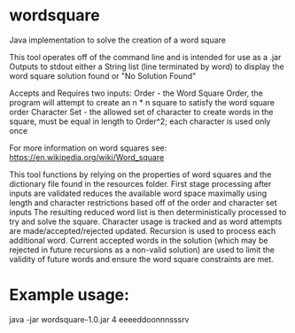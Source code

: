 # wordsquare
Java implementation to solve the creation of a word square

This tool operates off of the command line and is intended for use as a .jar
Outputs to stdout either a String list (line terminated by word) to display the word square solution found or "No Solution Found"

Accepts and Requires two inputs:
  Order         - the Word Square Order, the program will attempt to create an n * n square to satisfy the word square order
  Character Set - the allowed set of character to create words in the square, must be equal in length to Order^2; each character is used only once

For more information on word squares see: https://en.wikipedia.org/wiki/Word_square

This tool functions by relying on the properties of word squares and the dictionary file found in the resources folder.
First stage processing after inputs are validated reduces the available word space maximally using length and character restrictions
based off of the order and character set inputs
The resulting reduced word list is then deterministically processed to try and solve the square. Character usage is tracked and as word
attempts are made/accepted/rejected updated. Recursion is used to process each additional word.
Current accepted words in the solution (which may be rejected in future recursions as a non-valid solution) are used to limit
the validity of future words and ensure the word square constraints are met.

# Example usage:

java -jar wordsquare-1.0.jar 4 eeeeddoonnnsssrv
